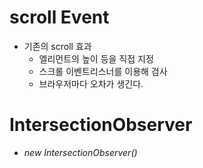 # scroll Event

- 기존의 scroll 효과
  - 엘리먼트의 높이 등을 직접 지정
  - 스크롤 이벤트리스너를 이용해 검사
  - 브라우저마다 오차가 생긴다.

# IntersectionObserver

- _new IntersectionObserver()_
